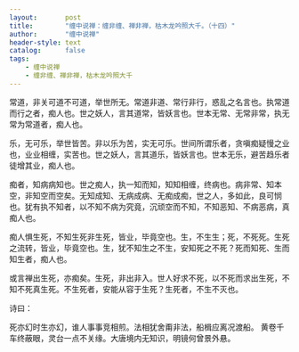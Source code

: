 ```yaml
---
layout:       post
title:        "缠中说禅：缠非缠、禅非禅，枯木龙吟照大千。（十四）"
author:       "缠中说禅"
header-style: text
catalog:      false
tags:
    - 缠中说禅
    - 缠非缠、禅非禅，枯木龙吟照大千
---
```


常道，非关可道不可道，举世所无。常道非道、常行非行，惑乱之名言也。执常道而行之者，痴人也。世之妖人，言其道常，皆妖言也。世本无常、无常非常，执无常为常道者，痴人也。

乐，无可乐，举世皆苦。非以乐为苦，实无可乐。世间所谓乐者，贪嗔痴疑慢之业也，业业相缠，实苦也。世之妖人，言其道乐，皆妖言也。世本无乐，避苦趋乐者徒增其业，痴人也。

痴者，知病病知也。世之痴人，执一知而知，知知相缠，终病也。病非常、知本空，非知空而空矣。无知成知、无病成病、无痴成痴，世之人，多如此，良可悯也。犹有执不知者，以不知不病为究竟，沉顽空而不知，不知恶知、不病恶病，真痴人也。

痴人惧生死，不知生死非生死，皆业，毕竟空也。生，不生生；死，不死死。生死之流转，皆业，毕竟空也。生，犹不知生之不生，安知死之不死？死而知死、生而知生者，痴人也。

或言禅出生死，亦痴矣。生死，非出非入。世人好求不死，以不死而求出生死，不知不死真生死。不生死者，安能从容于生死？生死者，不生不灭也。

诗曰：

死亦幻时生亦幻，谁人事事竞相煎。法相犹舍甭非法，船楫应离况渡船。
黄卷千车终蔽眼，灵台一点不关缘。大唐境内无知识，明镜何曾景外悬。
